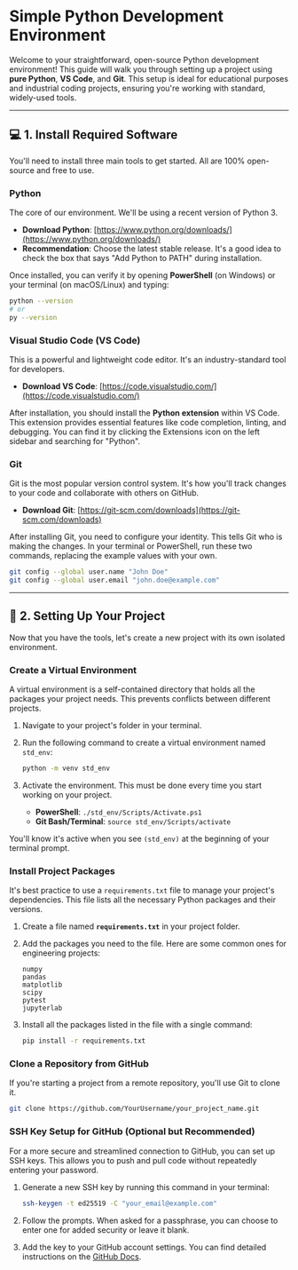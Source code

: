 
# Simple Python Development Environment

Welcome to your straightforward, open-source Python development environment\! This guide will walk you through setting up a project using **pure Python**, **VS Code**, and **Git**. This setup is ideal for educational purposes and industrial coding projects, ensuring you're working with standard, widely-used tools.

-----

## 💻 1. Install Required Software

You'll need to install three main tools to get started. All are 100% open-source and free to use.

### Python

The core of our environment. We'll be using a recent version of Python 3.

  * **Download Python**: [https://www.python.org/downloads/](https://www.python.org/downloads/)
  * **Recommendation**: Choose the latest stable release. It's a good idea to check the box that says "Add Python to PATH" during installation.

Once installed, you can verify it by opening **PowerShell** (on Windows) or your terminal (on macOS/Linux) and typing:

```bash
python --version
# or
py --version
```

### Visual Studio Code (VS Code)

This is a powerful and lightweight code editor. It's an industry-standard tool for developers.

  * **Download VS Code**: [https://code.visualstudio.com/](https://code.visualstudio.com/)

After installation, you should install the **Python extension** within VS Code. This extension provides essential features like code completion, linting, and debugging. You can find it by clicking the Extensions icon on the left sidebar and searching for "Python".

### Git

Git is the most popular version control system. It's how you'll track changes to your code and collaborate with others on GitHub.

  * **Download Git**: [https://git-scm.com/downloads](https://git-scm.com/downloads)

After installing Git, you need to configure your identity. This tells Git who is making the changes. In your terminal or PowerShell, run these two commands, replacing the example values with your own.

```bash
git config --global user.name "John Doe"
git config --global user.email "john.doe@example.com"
```

-----

## 🚀 2. Setting Up Your Project

Now that you have the tools, let's create a new project with its own isolated environment.

### Create a Virtual Environment

A virtual environment is a self-contained directory that holds all the packages your project needs. This prevents conflicts between different projects.

1.  Navigate to your project's folder in your terminal.

2.  Run the following command to create a virtual environment named `std_env`:

    ```bash
    python -m venv std_env
    ```

3.  Activate the environment. This must be done every time you start working on your project.

      * **PowerShell**: `./std_env/Scripts/Activate.ps1`
      * **Git Bash/Terminal**: `source std_env/Scripts/activate`

You'll know it's active when you see `(std_env)` at the beginning of your terminal prompt.

### Install Project Packages

It's best practice to use a `requirements.txt` file to manage your project's dependencies. This file lists all the necessary Python packages and their versions.

1.  Create a file named **`requirements.txt`** in your project folder.

2.  Add the packages you need to the file. Here are some common ones for engineering projects:

    ```plaintext
    numpy
    pandas
    matplotlib
    scipy
    pytest
    jupyterlab
    ```

3.  Install all the packages listed in the file with a single command:

    ```bash
    pip install -r requirements.txt
    ```

### Clone a Repository from GitHub

If you're starting a project from a remote repository, you'll use Git to clone it.

```bash
git clone https://github.com/YourUsername/your_project_name.git
```

### SSH Key Setup for GitHub (Optional but Recommended)

For a more secure and streamlined connection to GitHub, you can set up SSH keys. This allows you to push and pull code without repeatedly entering your password.

1.  Generate a new SSH key by running this command in your terminal:

    ```bash
    ssh-keygen -t ed25519 -C "your_email@example.com"
    ```

2.  Follow the prompts. When asked for a passphrase, you can choose to enter one for added security or leave it blank.

3.  Add the key to your GitHub account settings. You can find detailed instructions on the [GitHub Docs](https://docs.github.com/en/authentication/connecting-to-github-with-ssh/adding-a-new-ssh-key-to-your-github-account).